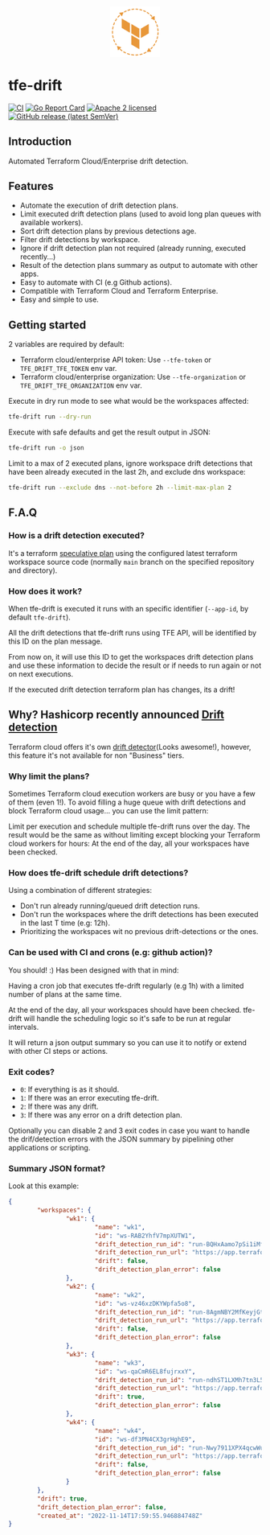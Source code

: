 <p align="center">
    <img src="docs/img/logo.png" width="20%" align="center" alt="tfe-drift">
</p>

# tfe-drift

[![CI](https://github.com/slok/tfe-drift/actions/workflows/ci.yaml/badge.svg?branch=main)](https://github.com/slok/tfe-drift/actions/workflows/ci.yaml)
[![Go Report Card](https://goreportcard.com/badge/github.com/slok/tfe-drift)](https://goreportcard.com/report/github.com/slok/tfe-drift)
[![Apache 2 licensed](https://img.shields.io/badge/license-Apache2-blue.svg)](https://raw.githubusercontent.com/slok/tfe-drift/master/LICENSE)
[![GitHub release (latest SemVer)](https://img.shields.io/github/v/release/slok/tfe-drift)](https://github.com/slok/tfe-drift/releases/latest)

## Introduction

Automated Terraform Cloud/Enterprise drift detection.

## Features

- Automate the execution of drift detection plans.
- Limit executed drift detection plans (used to avoid long plan queues with available workers).
- Sort drift detection plans by previous detections age.
- Filter drift detections by workspace.
- Ignore if drift detection plan not required (already running, executed recently...)
- Result of the detection plans summary as output to automate with other apps.
- Easy to automate with CI (e.g Github actions).
- Compatible with Terraform Cloud and Terraform Enterprise.
- Easy and simple to use.

## Getting started

2 variables are required by default:

- Terraform cloud/enterprise API token: Use `--tfe-token` or `TFE_DRIFT_TFE_TOKEN` env var.
- Terraform cloud/enterprise organization: Use `--tfe-organization` or `TFE_DRIFT_TFE_ORGANIZATION` env var.

Execute in dry run mode to see what would be the workspaces affected:

```bash
tfe-drift run --dry-run
```

Execute with safe defaults and get the result output in JSON:

```bash
tfe-drift run -o json
```

Limit to a max of 2 executed plans, ignore workspace drift detections that have been already executed in the last 2h, and exclude dns workspace:

```bash
tfe-drift run --exclude dns --not-before 2h --limit-max-plan 2
```

## F.A.Q

### How is a drift detection executed?

It's a terraform [speculative plan](https://developer.hashicorp.com/terraform/cloud-docs/run/remote-operations#speculative-plans) using the configured latest terraform workspace source code (normally `main` branch on the specified repository and directory).

### How does it work?

When tfe-drift is executed it runs with an specific identifier (`--app-id`, by default `tfe-drift`).

All the drift detections that tfe-drift runs using TFE API, will be identified by this ID on the plan message.

From now on, it will use this ID to get the workspaces drift detection plans and use these information to decide the result or if needs to run again or not on next executions.

If the executed drift detection terraform plan has changes, its a drift!

## Why? Hashicorp recently announced [Drift detection][drift-detection]

Terraform cloud offers it's own [drift detector][drift-detection](Looks awesome!), however, this feature it's not available for non "Business" tiers.

### Why limit the plans?

Sometimes Terraform cloud execution workers are busy or you have a few of them (even 1!). To avoid filling a huge queue with drift detections and block Terraform cloud usage... you can use the limit pattern:

Limit per execution and schedule multiple tfe-drift runs over the day. The result would be the same as without limiting except blocking your Terraform cloud workers for hours: At the end of the day, all your workspaces have been checked.

### How does tfe-drift schedule drift detections?

Using a combination of different strategies:

- Don't run already running/queued drift detection runs.
- Don't run the workspaces where the drift detections has been executed in the last T time (e.g: 12h).
- Prioritizing the workspaces wit no previous drift-detections or the ones.

### Can be used with CI and crons (e.g: github action)?

You should! :) Has been designed with that in mind:

Having a cron job that executes tfe-drift regularly (e.g 1h) with a limited number of plans at the same time.

At the end of the day, all your workspaces should have been checked. tfe-drift will handle the scheduling logic so it's safe to be run at regular intervals.

It will return a json output summary so you can use it to notify or extend with other CI steps or actions.

### Exit codes?

- `0`: If everything is as it should.
- `1`: If there was an error executing tfe-drift.
- `2`: If there was any drift.
- `3`: If there was any error on a drift detection plan.

Optionally you can disable 2 and 3 exit codes in case you want to handle the drif/detection errors with the JSON summary by pipelining other applications or scripting.

### Summary JSON format?

Look at this example:

```json
{
        "workspaces": {
                "wk1": {
                        "name": "wk1",
                        "id": "ws-RAB2YhfV7mpXUTW1",
                        "drift_detection_run_id": "run-BQHxAamo7pSi1iMf",
                        "drift_detection_run_url": "https://app.terraform.io/app/user1/workspaces/wk1/runs/run-BQHxAamo7pSi1iMf",
                        "drift": false,
                        "drift_detection_plan_error": false
                },
                "wk2": {
                        "name": "wk2",
                        "id": "ws-vz46xzDKYWpfa5o8",
                        "drift_detection_run_id": "run-8AgmNBY2MfKeyjGt",
                        "drift_detection_run_url": "https://app.terraform.io/app/user1/workspaces/wk2/runs/run-8AgmNBY2MfKeyjGt",
                        "drift": false,
                        "drift_detection_plan_error": false
                },
                "wk3": {
                        "name": "wk3",
                        "id": "ws-qaCmR6EL8fujrxxY",
                        "drift_detection_run_id": "run-ndhST1LXMh7tn3L5",
                        "drift_detection_run_url": "https://app.terraform.io/app/user1/workspaces/wk3/runs/run-ndhST1LXMh7tn3L5",
                        "drift": true,
                        "drift_detection_plan_error": false
                },
                "wk4": {
                        "name": "wk4",
                        "id": "ws-df3PN4CX3grHghE9",
                        "drift_detection_run_id": "run-Nwy7911XPX4qcwWu",
                        "drift_detection_run_url": "https://app.terraform.io/app/user1/workspaces/wk4/runs/run-Nwy7911XPX4qcwWu",
                        "drift": false,
                        "drift_detection_plan_error": false
                }
        },
        "drift": true,
        "drift_detection_plan_error": false,
        "created_at": "2022-11-14T17:59:55.946884748Z"
}
```

[drift-detection]: https://www.hashicorp.com/campaign/drift-detection-for-terraform-cloud
